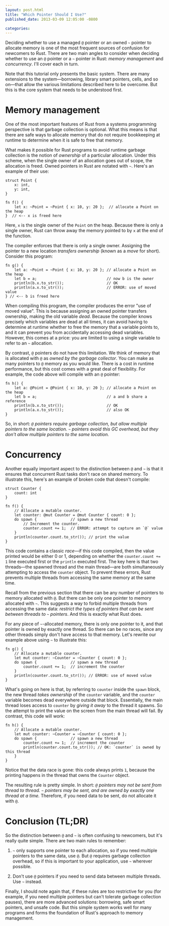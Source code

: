 ```yaml
---
layout: post.html
title: "Which Pointer Should I Use?"
published_date: 2013-03-09 12:05:00 -0800

categories: 
---
```


Deciding whether to use a managed `@` pointer or an owned `~` pointer to allocate memory is one of the most frequent sources of confusion for newcomers to Rust. There are two main angles to consider when deciding whether to use an `@` pointer or a `~` pointer in Rust: *memory management* and *concurrency*. I'll cover each in turn.

Note that this tutorial only presents the basic system. There are many extensions to the system—borrowing, library smart pointers, cells, and so on—that allow the various limitations described here to be overcome. But this is the core system that needs to be understood first.

# Memory management

One of the most important features of Rust from a systems programming perspective is that garbage collection is optional. What this means is that there are safe ways to allocate memory that do not require bookkeeping at runtime to determine when it is safe to free that memory.

What makes it possible for Rust programs to avoid runtime garbage collection is the notion of *ownership* of a particular allocation. Under this scheme, when the single owner of an allocation goes out of scope, the allocation is freed. Owned pointers in Rust are notated with `~`. Here's an example of their use:

    struct Point {
	    x: int,
        y: int,
    }

    fn f() {
        let x: ~Point = ~Point { x: 10, y: 20 };  // allocate a Point on the heap
    }  // <-- x is freed here

Here, `x` is the single owner of the `Point` on the heap. Because there is only a single owner, Rust can throw away the memory pointed to by `x` at the end of the function.

The compiler enforces that there is only a single owner. Assigning the pointer to a new location *transfers ownership* (known as a *move* for short). Consider this program:

    fn g() {
	    let a: ~Point = ~Point { x: 10, y: 20 }; // allocate a Point on the heap
	    let b = a;                               // now b is the owner
	    println(b.x.to_str());                   // OK
	    println(a.x.to_str());                   // ERROR: use of moved value
    } // <-- b is freed here

When compiling this program, the compiler produces the error "use of moved value". This is because assigning an owned pointer transfers ownership, making the old variable *dead*. Because the compiler knows precisely which variables are dead at all times, it can avoid having to determine at runtime whether to free the memory that a variable points to, and it can prevent you from accidentally accessing dead variables. However, this comes at a price: you are limited to using a single variable to refer to an `~` allocation.

By contrast, `@` pointers do not have this limitation. We think of memory that is allocated with `@` as *owned by the garbage collector*. You can make as many pointers to `@` memory as you would like. There is a cost in runtime performance, but this cost comes with a great deal of flexibility. For example, the code above will compile with an `@` pointer:

    fn h() {
        let a: @Point = @Point { x: 10, y: 20 }; // allocate a Point on the heap
        let b = a;                               // a and b share a reference
        println(b.x.to_str());                   // OK
        println(a.x.to_str());                   // also OK
    }

So, in short: *`@` pointers require garbage collection, but allow multiple pointers to the same location. `~` pointers avoid this GC overhead, but they don't allow multiple pointers to the same location.*

# Concurrency

Another equally important aspect to the distinction between `@` and `~` is that it ensures that concurrent Rust tasks don't race on shared memory. To illustrate this, here's an example of broken code that doesn't compile:

    struct Counter {
	    count: int
    }

    fn f() {
	    // Allocate a mutable counter.
	    let counter: @mut Counter = @mut Counter { count: 0 };
		do spawn {               // spawn a new thread
			// Increment the counter.
			counter.count += 1;  // ERROR: attempt to capture an `@` value
	    }
	    println(counter.count.to_str()); // print the value
    }

This code contains a classic *race*—if this code compiled, then the value printed would be either 0 or 1, depending on whether the `counter.count += 1` line executed first or the `println` executed first. The key here is that two threads—the spawned thread and the main thread—are both simultaneously attempting to access the `counter` object. To prevent these errors, Rust prevents multiple threads from accessing the same memory at the same time.

Recall from the previous section that there can be any number of pointers to memory allocated with `@`. But there can be only one pointer to memory allocated with `~`. This suggests a way to forbid multiple threads from accessing the same data: *restrict the types of pointers that can be sent between threads to `~` pointers*. And this is exactly what Rust does.

For any piece of `~`-allocated memory, there is only one pointer to it, and that pointer is owned by exactly one thread. So there can be no races, since any other threads simply don't have access to that memory. Let's rewrite our example above using `~` to illustrate this:

    fn g() {
	    // Allocate a mutable counter.
	    let mut counter: ~Counter = ~Counter { count: 0 };
	    do spawn {               // spawn a new thread
		    counter.count += 1;  // increment the counter
		}
		println(counter.count.to_str()); // ERROR: use of moved value
	}

What's going on here is that, by referring to `counter` inside the `spawn` block, the new thread *takes ownership* of the `counter` variable, and the `counter` variable becomes dead everywhere outside that block. Essentially, the main thread loses access to `counter` by *giving it away* to the thread it spawns. So the attempt to print the value on the screen from the main thread will fail. By contrast, this code will work:

    fn h() {
        // Allocate a mutable counter.
        let mut counter: ~Counter = ~Counter { count: 0 };
        do spawn {               // spawn a new thread
	        counter.count += 1;  // increment the counter
	        println(counter.count.to_str()); // OK: `counter` is owned by this thread
        }
    }

Notice that the data race is gone: this code always prints `1`, because the printing happens in the thread that owns the `Counter` object.

The resulting rule is pretty simple. In short: *`@` pointers may not be sent from thread to thread. `~` pointers may be sent, and are owned by exactly one thread at a time.* Therefore, if you need data to be sent, do not allocate it with `@`.

# Conclusion (TL;DR)

So the distinction between `@` and `~` is often confusing to newcomers, but it's really quite simple. There are two main rules to remember:

1. `~` only supports one pointer to each allocation, so if you need multiple pointers to the same data, use `@`. But `@` requires garbage collection overhead, so if this is important to your application, use `~` wherever possible.

2. Don't use `@` pointers if you need to send data between multiple threads. Use `~` instead.

Finally, I should note again that, if these rules are too restrictive for you (for example, if you need multiple pointers but can't tolerate garbage collection pauses), there are more advanced solutions: borrowing, safe smart pointers, and unsafe code. But this simple system works well for many programs and forms the foundation of Rust's approach to memory management.
